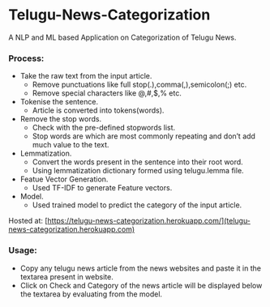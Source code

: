 # Telugu-News-Categorization
 A NLP and ML based Application on Categorization of Telugu News.

### Process:
- Take the raw text from the input article.
   * Remove punctuations like full stop(.),comma(,),semicolon(;) etc.
   * Remove special characters like @,#,$,% etc.
- Tokenise the sentence.
   * Article is converted into tokens(words).
- Remove the stop words.
   * Check with the pre-defined stopwords list.
   * Stop words are which are most commonly repeating and don’t add much value to the text.
- Lemmatization.
   * Convert the words present in the sentence into their root word.
   * Using lemmatization dictionary formed using telugu.lemma file.
- Featue Vector Generation.
   * Used TF-IDF to generate Feature vectors.
- Model.
   * Used trained model to predict the category of the input article.
 
Hosted at: [https://telugu-news-categorization.herokuapp.com/](telugu-news-categorization.herokuapp.com)

### Usage:
- Copy any telugu news article from the news websites and paste it in the textarea present in website.
- Click on Check and Category of the news article will be displayed below the textarea by evaluating from the model.

